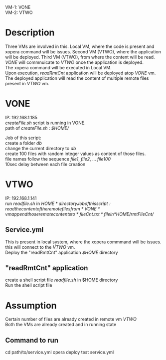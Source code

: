 VM-1: VONE    
VM-2: VTWO  

# Description
Three VMs are involved in this. 
Local VM, where the code is present and xopera command will be issues. Second VM (VTWO), where the application will be deployed.
Third VM (VTWO), from where the content will be read. *VONE* will commnuicate to *VTWO* once the application is deployed.  
The xopera command will be executed in Local VM.   
Upon execution, *readRmtCnt* application will be deployed atop *VONE* vm. The deployed application will read the content of multiple remote files present in *VTWO* vm.


VONE 
=====
IP: 192.168.1.185  
*createFile.sh* script is running in VONE.  
path of *createFile.sh* : *$HOME/*  

Job of this script:  
    create a folder *db*  
    change the current directory to *db*  
    create 100 files with random integer values as content of those files.  
    file names follow the sequence *file1*, *file2*, ... *file100*  
    10sec delay between each file creation  


VTWO
=====
IP: 192.168.1.141   
run *readfile.sh* in *$HOME* directory  
Job of this script:  
    read the content of the remote files from *VONE* vm   
    append those remote contents to *fileCnt.txt* file in *$HOME/rmtFileCnt/*  


Service.yml 
------------  
This is present in local system, where the xopera commmand will be issues.  
this will connect to the *VTWO* vm.  
Deploy the "readRmtCnt" application *$HOME* directory  

"readRmtCnt" application
-----------
 create a shell script file *readfile.sh* in $HOME directory  
 Run the shell script file  

# Assumption
Certain number of files are already created in remote vm *VTWO*    
Both the VMs are already created and in running state  

## Command to run
cd path/to/service.yml
opera deploy test service.yml
